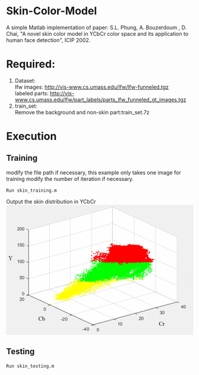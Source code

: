 # Skin-Color-Model
A simple Matlab implementation of paper: S.L. Phung, A. Bouzerdoum
, D. Chai, "A novel skin color model in YCbCr color space and its application to human face detection", ICIP 2002.

# Required:
1. Dataset: <br>
lfw images: http://vis-www.cs.umass.edu/lfw/lfw-funneled.tgz <br>
labeled parts: http://vis-www.cs.umass.edu/lfw/part_labels/parts_lfw_funneled_gt_images.tgz
1. train_set: <br>
Remove the background and non-skin part:train_set.7z

# Execution
## Training
modify the file path if necessary, this example only takes one image for training
modify the number of iteration if necessary.
```
Run skin_training.m
```
Output the skin distribution in YCbCr
<br>
![Skin distribution in YCbCr](Skin_model.png)
<br>

## Testing
```
Run skin_testing.m
```
